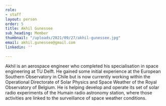 ```yaml
---
role:
- staff
layout: person
order: 5
title: Akhil Gunessee
sub_heading: Member
thumbnail: "/uploads/2021/09/27/akhil-gunessee.jpg"
email: akhil.gunessee@gmail.com
linkedin: ''

---
```

Akhil is an aerospace engineer who completed his specialisation in space engineering at TU Delft. He gained some initial experience at the European Southern Observatory in Chile but is now currently working within the Operational Directorate of Solar Physics and Space Weather of the Royal Observatory of Belgium. He is helping develop and operate its set of solar radio experiments of the Humain radio astronomy station, where those activities are linked to the surveillance of space weather conditions.